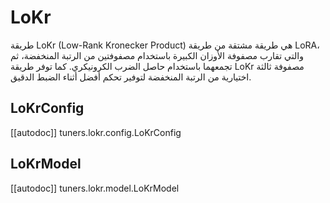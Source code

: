 # LoKr

طريقة LoKr (Low-Rank Kronecker Product) هي طريقة مشتقة من طريقة LoRA، والتي تقارب مصفوفة الأوزان الكبيرة باستخدام مصفوفتين من الرتبة المنخفضة، ثم تجمعهما باستخدام حاصل الضرب الكرونيكري. كما توفر طريقة LoKr مصفوفة ثالثة اختيارية من الرتبة المنخفضة لتوفير تحكم أفضل أثناء الضبط الدقيق.

## LoKrConfig

[[autodoc]] tuners.lokr.config.LoKrConfig

## LoKrModel

[[autodoc]] tuners.lokr.model.LoKrModel